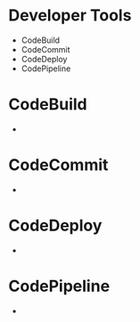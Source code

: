 # Developer Tools
* CodeBuild
* CodeCommit
* CodeDeploy
* CodePipeline


# CodeBuild
*


# CodeCommit
*


# CodeDeploy
*


# CodePipeline
* 
